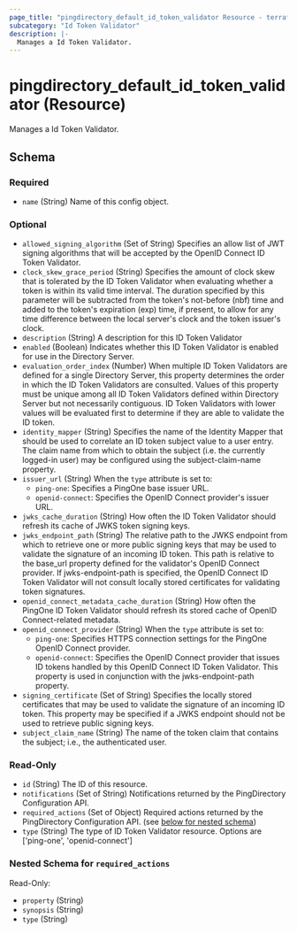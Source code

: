 ```yaml
---
page_title: "pingdirectory_default_id_token_validator Resource - terraform-provider-pingdirectory"
subcategory: "Id Token Validator"
description: |-
  Manages a Id Token Validator.
---
```


# pingdirectory_default_id_token_validator (Resource)

Manages a Id Token Validator.



<!-- schema generated by tfplugindocs -->
## Schema

### Required

- `name` (String) Name of this config object.

### Optional

- `allowed_signing_algorithm` (Set of String) Specifies an allow list of JWT signing algorithms that will be accepted by the OpenID Connect ID Token Validator.
- `clock_skew_grace_period` (String) Specifies the amount of clock skew that is tolerated by the ID Token Validator when evaluating whether a token is within its valid time interval. The duration specified by this parameter will be subtracted from the token's not-before (nbf) time and added to the token's expiration (exp) time, if present, to allow for any time difference between the local server's clock and the token issuer's clock.
- `description` (String) A description for this ID Token Validator
- `enabled` (Boolean) Indicates whether this ID Token Validator is enabled for use in the Directory Server.
- `evaluation_order_index` (Number) When multiple ID Token Validators are defined for a single Directory Server, this property determines the order in which the ID Token Validators are consulted. Values of this property must be unique among all ID Token Validators defined within Directory Server but not necessarily contiguous. ID Token Validators with lower values will be evaluated first to determine if they are able to validate the ID token.
- `identity_mapper` (String) Specifies the name of the Identity Mapper that should be used to correlate an ID token subject value to a user entry. The claim name from which to obtain the subject (i.e. the currently logged-in user) may be configured using the subject-claim-name property.
- `issuer_url` (String) When the `type` attribute is set to:
  - `ping-one`: Specifies a PingOne base issuer URL.
  - `openid-connect`: Specifies the OpenID Connect provider's issuer URL.
- `jwks_cache_duration` (String) How often the ID Token Validator should refresh its cache of JWKS token signing keys.
- `jwks_endpoint_path` (String) The relative path to the JWKS endpoint from which to retrieve one or more public signing keys that may be used to validate the signature of an incoming ID token. This path is relative to the base_url property defined for the validator's OpenID Connect provider. If jwks-endpoint-path is specified, the OpenID Connect ID Token Validator will not consult locally stored certificates for validating token signatures.
- `openid_connect_metadata_cache_duration` (String) How often the PingOne ID Token Validator should refresh its stored cache of OpenID Connect-related metadata.
- `openid_connect_provider` (String) When the `type` attribute is set to:
  - `ping-one`: Specifies HTTPS connection settings for the PingOne OpenID Connect provider.
  - `openid-connect`: Specifies the OpenID Connect provider that issues ID tokens handled by this OpenID Connect ID Token Validator. This property is used in conjunction with the jwks-endpoint-path property.
- `signing_certificate` (Set of String) Specifies the locally stored certificates that may be used to validate the signature of an incoming ID token. This property may be specified if a JWKS endpoint should not be used to retrieve public signing keys.
- `subject_claim_name` (String) The name of the token claim that contains the subject; i.e., the authenticated user.

### Read-Only

- `id` (String) The ID of this resource.
- `notifications` (Set of String) Notifications returned by the PingDirectory Configuration API.
- `required_actions` (Set of Object) Required actions returned by the PingDirectory Configuration API. (see [below for nested schema](#nestedatt--required_actions))
- `type` (String) The type of ID Token Validator resource. Options are ['ping-one', 'openid-connect']

<a id="nestedatt--required_actions"></a>
### Nested Schema for `required_actions`

Read-Only:

- `property` (String)
- `synopsis` (String)
- `type` (String)



